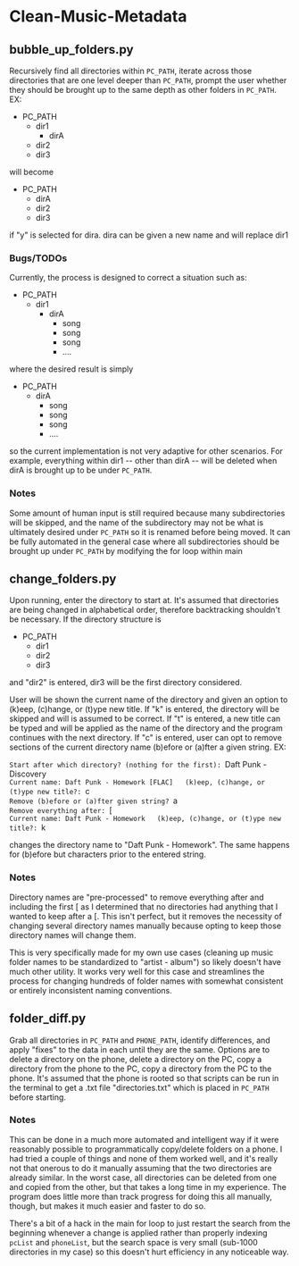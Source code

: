 ﻿# Clean-Music-Metadata


## bubble_up_folders.py

Recursively find all directories within `PC_PATH`, iterate across those directories that are one level deeper than `PC_PATH`, prompt the user whether they should be brought up to the same depth as other folders in `PC_PATH`. EX:

* PC_PATH  
    *  dir1  
        *  dirA
    *  dir2  
    *  dir3  

will become

* PC_PATH  
    *  dirA  
    *  dir2  
    *  dir3  

if "y" is selected for dira. dira can be given a new name and will replace dir1

### Bugs/TODOs

Currently, the process is designed to correct a situation such as:

* PC_PATH
    * dir1
        * dirA
            * song
            * song
            * song
            * ....

where the desired result is simply

* PC_PATH
    * dirA
        * song
        * song
        * song
        * ....

so the current implementation is not very adaptive for other scenarios. For example, everything within dir1 -- other than dirA -- will be deleted when dirA is brought up to be under `PC_PATH`.

### Notes

Some amount of human input is still required because many subdirectories will be skipped, and the name of the subdirectory may not be what is ultimately desired under `PC_PATH` so it is renamed before being moved. It can be fully automated in the general case where all subdirectories should be brought up under `PC_PATH` by modifying the for loop within main


## change_folders.py

Upon running, enter the directory to start at. It's assumed that directories are being changed in alphabetical order, therefore backtracking shouldn't be necessary. If the directory structure is

* PC_PATH  
    *  dir1  
    *  dir2  
    *  dir3 

and "dir2" is entered, dir3 will be the first directory considered.

User will be shown the current name of the directory and given an option to (k)eep, (c)hange, or (t)ype new title. If "k" is entered, the directory will be skipped and will is assumed to be correct. If "t" is entered, a new title can be typed and will be applied as the name of the directory and the program continues with the next directory. If "c" is entered, user can opt to remove sections of the current directory name (b)efore or (a)fter a given string. EX:

`Start after which directory? (nothing for the first): `Daft Punk - Discovery  
`Current name: Daft Punk - Homework [FLAC]  
(k)eep, (c)hange, or (t)ype new title?: `c  
`Remove (b)efore or (a)fter given string? `a  
`Remove everything after: `\[  
`Current name: Daft Punk - Homework  
(k)eep, (c)hange, or (t)ype new title?: `k  

changes the directory name to "Daft Punk - Homework". The same happens for (b)efore but characters prior to the entered string.

### Notes

Directory names are "pre-processed" to remove everything after and including the first \[ as I determined that no directories had anything that I wanted to keep after a \[. This isn't perfect, but it removes the necessity of changing several directory names manually because opting to keep those directory names will change them.

This is very specifically made for my own use cases (cleaning up music folder names to be standardized to "artist - album") so likely doesn't have much other utility. It works very well for this case and streamlines the process for changing hundreds of folder names with somewhat consistent or entirely inconsistent naming conventions.


## folder_diff.py

Grab all directories in `PC_PATH` and `PHONE_PATH`, identify differences, and apply "fixes" to the data in each until they are the same. Options are to delete a directory on the phone, delete a directory on the PC, copy a directory from the phone to the PC, copy a directory from the PC to the phone. It's assumed that the phone is rooted so that scripts can be run in the terminal to get a .txt file "directories.txt" which is placed in `PC_PATH` before starting. 

### Notes

This can be done in a much more automated and intelligent way if it were reasonably possible to programmatically copy/delete folders on a phone. I had tried a couple of things and none of them worked well, and it's really not that onerous to do it manually assuming that the two directories are already similar. In the worst case, all directories can be deleted from one and copied from the other, but that takes a long time in my experience. The program does little more than track progress for doing this all manually, though, but makes it much easier and faster to do so.

There's a bit of a hack in the main for loop to just restart the search from the beginning whenever a change is applied rather than properly indexing `pcList` and `phoneList`, but the search space is very small (sub-1000 directories in my case) so this doesn't hurt efficiency in any noticeable way.
